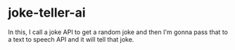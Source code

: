 # joke-teller-ai
In this, I call a joke API to get a random joke and then I'm gonna pass that to a text to speech API and it will tell that joke.
